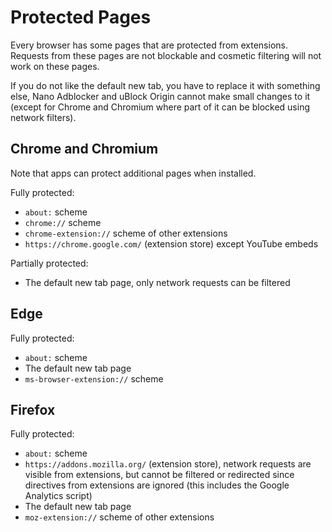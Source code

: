 # Protected Pages

Every browser has some pages that are protected from extensions. Requests from
these pages are not blockable and cosmetic filtering will not work on these
pages.

If you do not like the default new tab, you have to replace it with something
else, Nano Adblocker and uBlock Origin cannot make small changes to it (except
for Chrome and Chromium where part of it can be blocked using network filters).

## Chrome and Chromium

Note that apps can protect additional pages when installed.

Fully protected:
* `about:` scheme
* `chrome://` scheme
* `chrome-extension://` scheme of other extensions
* `https://chrome.google.com/` (extension store) except YouTube embeds

Partially protected:
* The default new tab page, only network requests can be filtered

## Edge

Fully protected:
* `about:` scheme
* The default new tab page
* `ms-browser-extension://` scheme

## Firefox

Fully protected:
* `about:` scheme
* `https://addons.mozilla.org/` (extension store), network requests are visible
  from extensions, but cannot be filtered or redirected since directives from
  extensions are ignored (this includes the Google Analytics script)
* The default new tab page
* `moz-extension://` scheme of other extensions
